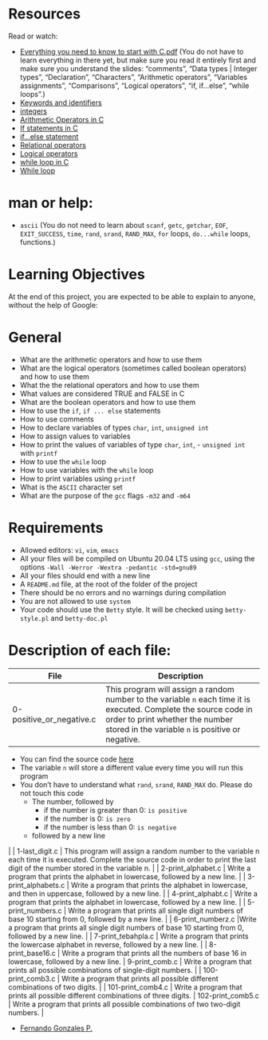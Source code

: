 # Resources
Read or watch:
- [Everything you need to know to start with C.pdf](https://holbertonintranet.s3.amazonaws.com/uploads/misc/2021/1/42507f7938ddf9b8963bc903bac7d75f88ca8881.pdf?X-Amz-Algorithm=AWS4-HMAC-SHA256&X-Amz-Credential=AKIARDDGGGOU5BHMTQX4%2F20220609%2Fus-east-1%2Fs3%2Faws4_request&X-Amz-Date=20220609T201640Z&X-Amz-Expires=86400&X-Amz-SignedHeaders=host&X-Amz-Signature=57db42127d7a807e5fbbcede3b9f66c65c8c57b7df56e505b52fce4992616b22) (You do not have to learn everything in there yet, but make sure you read it entirely first and make sure you understand the slides: “comments”, “Data types | Integer types”, “Declaration”, “Characters”, “Arithmetic operators”, “Variables assignments”, “Comparisons”, “Logical operators”, “if, if…else”, “while loops”.)
- [Keywords and identifiers](https://publications.gbdirect.co.uk//c_book/chapter2/keywords_and_identifiers.html)
- [integers](https://publications.gbdirect.co.uk//c_book/chapter2/integral_types.html)
- [Arithmetic Operators in C](https://www.tutorialspoint.com/cprogramming/c_arithmetic_operators.htm)
- [If statements in C](https://www.cprogramming.com/tutorial/c/lesson2.html)
- [if…else statement](https://www.tutorialspoint.com/cprogramming/if_else_statement_in_c.htm)
- [Relational operators](https://www.tutorialspoint.com/cprogramming/c_relational_operators.htm)
- [Logical operators](https://fresh2refresh.com/c-programming/c-operators-expressions/c-logical-operators/)
- [while loop in C](https://www.tutorialspoint.com/cprogramming/c_while_loop.htm)
- [While loop](https://www.youtube.com/watch?v=Ju1LYO9pkaI&ab_channel=Simplified)

# man or help:
- `ascii` (You do not need to learn about `scanf`, `getc`, `getchar`, `EOF`, `EXIT_SUCCESS`, `time`, `rand`, `srand`, `RAND_MAX`, `for` loops, `do...while` loops, functions.)

# Learning Objectives

At the end of this project, you are expected to be able to explain to anyone, without the help of Google:

# General
- What are the arithmetic operators and how to use them
- What are the logical operators (sometimes called boolean operators) and how to use them
- What the the relational operators and how to use them
- What values are considered TRUE and FALSE in C
- What are the boolean operators and how to use them
- How to use the `if`, `if ... else` statements
- How to use comments
- How to declare variables of types `char`, `int`, `unsigned int`
- How to assign values to variables
- How to print the values of variables of type `char`, `int`, - `unsigned int` with `printf`
- How to use the `while` loop
- How to use variables with the `while` loop
- How to print variables using `printf`
- What is the `ASCII` character set
- What are the purpose of the `gcc` flags `-m32` and `-m64`

# Requirements
- Allowed editors: `vi`, `vim`, `emacs`
- All your files will be compiled on Ubuntu 20.04 LTS using `gcc`, using the options `-Wall -Werror -Wextra -pedantic -std=gnu89`
- All your files should end with a new line
- A `README.md` file, at the root of the folder of the project
- There should be no errors and no warnings during compilation
- You are not allowed to use `system`
- Your code should use the `Betty` style. It will be checked using `betty-style.pl` and `betty-doc.pl`

# Description of each file:

| File | Description |
| ------ | ------ |
| 0-positive_or_negative.c | This program will assign a random number to the variable `n` each time it is executed. Complete the source code in order to print whether the number stored in the variable `n` is positive or negative.
- You can find the source code [here](https://github.com/holbertonschool/0x01.c/blob/master/0-positive_or_negative_c)
- The variable `n` will store a different value every time you will run this program
- You don’t have to understand what `rand`, `srand`, `RAND_MAX` do. Please do not touch this code
    - The number, followed by
        - if the number is greater than 0: `is positive`
        - if the number is 0: `is zero`
        - if the number is less than 0: `is negative`
    - followed by a new line

| 
| 1-last_digit.c | This program will assign a random number to the variable n each time it is executed. Complete the source code in order to print the last digit of the number stored in the variable n. |
| 2-print_alphabet.c | Write a program that prints the alphabet in lowercase, followed by a new line. |
| 3-print_alphabets.c | Write a program that prints the alphabet in lowercase, and then in uppercase, followed by a new line. |
| 4-print_alphabt.c | 	Write a program that prints the alphabet in lowercase, followed by a new line. |
| 5-print_numbers.c | Write a program that prints all single digit numbers of base 10 starting from 0, followed by a new line. |
| 6-print_numberz.c |Write a program that prints all single digit numbers of base 10 starting from 0, followed by a new line. |
| 7-print_tebahpla.c | Write a program that prints the lowercase alphabet in reverse, followed by a new line. |
| 8-print_base16.c | Write a program that prints all the numbers of base 16 in lowercase, followed by a new line.
| 9-print_comb.c | Write a program that prints all possible combinations of single-digit numbers. |
| 100-print_comb3.c | Write a program that prints all possible different combinations of two digits. |
| 101-print_comb4.c | Write a program that prints all possible different combinations of three digits.
| 102-print_comb5.c | Write a program that prints all possible combinations of two two-digit numbers. | 

 - [Fernando Gonzales P.](https://twitter.com/gpradinett) 
